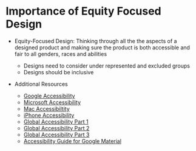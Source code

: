 # Importance of Equity Focused Design

- Equity-Focused Design: Thinking through all the the aspects of a designed product and making sure the product is both accessible and fair to all genders, races and abilities

  - Designs need to consider under represented and excluded groups
  - Designs should be inclusive

- Additional Resources
  - [Google Accessibility](https://www.youtube.com/playlist?list=PL590L5WQmH8dvW6kLjd5jRDN0IiCJHLZZ)
  - [Microsoft Accessibility](https://www.microsoft.com/en-us/windows/accessibility-features?r=1)
  - [Mac Accessibiltity](https://support.apple.com/guide/mac-help/get-started-with-accessibility-features-mh35884/mac)
  - [iPhone Accessibility](https://support.apple.com/accessibility)
  - [Global Accessibility Part 1](https://design.google/library/designing-global-accessibility-part-1/)
  - [Global Accessibility Part 2](https://design.google/library/designing-global-accessibility-part-2/)
  - [Global Accessibility Part 3](https://design.google/library/designing-global-accessibility-part-iii/)
  - [Accessibility Guide for Google Material](https://m2.material.io/design/usability/accessibility.html#understanding-accessibility)